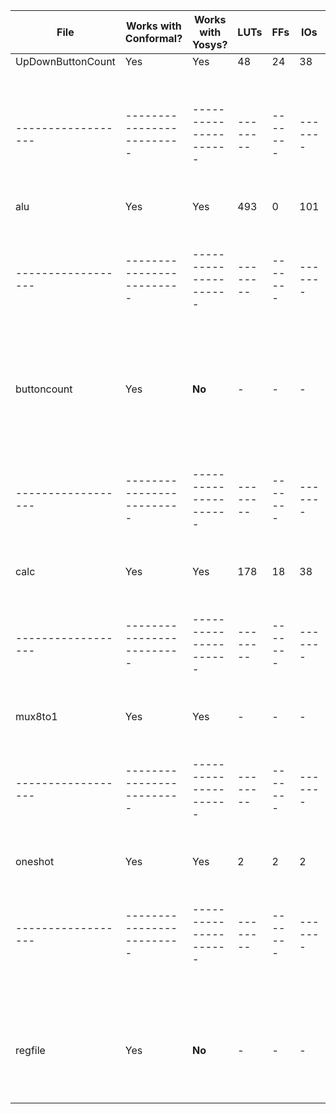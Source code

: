 |     **File**     |**Works with Conformal?**|**Works with Yosys?**|**LUTs**|**FFs**|**IOs**|**BUFGs**|               **Errors**                                       |
|------------------|-------------------------|---------------------|--------|-------|-------|---------|----------------------------------------------------------------|
|UpDownButtonCount |         Yes             |         Yes         |  48    |   24  |   38  |    1    |                  None                                          |
|------------------|-------------------------|---------------------|--------|-------|-------|---------|----------------------------------------------------------------|
|      alu         |         Yes             |         Yes         |  493   |   0   |  101  |    0    |                  None                                          |
|------------------|-------------------------|---------------------|--------|-------|-------|---------|----------------------------------------------------------------|
|   buttoncount    |         Yes             |       **No**        |   -    |   -   |   -   |    -    | Has issues getting the proper led values                       |
|------------------|-------------------------|---------------------|--------|-------|-------|---------|----------------------------------------------------------------|
|      calc        |         Yes             |         Yes         |  178   |   18  |   38  |    1    |                  None                                          |
|------------------|-------------------------|---------------------|--------|-------|-------|---------|----------------------------------------------------------------|
|      mux8to1     |         Yes             |         Yes         |   -    |   -   |   -   |    -    |                  None                                          |
|------------------|-------------------------|---------------------|--------|-------|-------|---------|----------------------------------------------------------------|
|     oneshot      |         Yes             |         Yes         |   2    |   2   |   2   |    1    |                  None                                          |
|------------------|-------------------------|---------------------|--------|-------|-------|---------|----------------------------------------------------------------|
|     regfile      |         Yes             |       **No**        |   -    |   -   |   -   |    -    |  Writedata and the array of registers produce the wrong output ||------------------|-------------------------|---------------------|--------|-------|-------|---------|----------------------------------------------------------------| 
